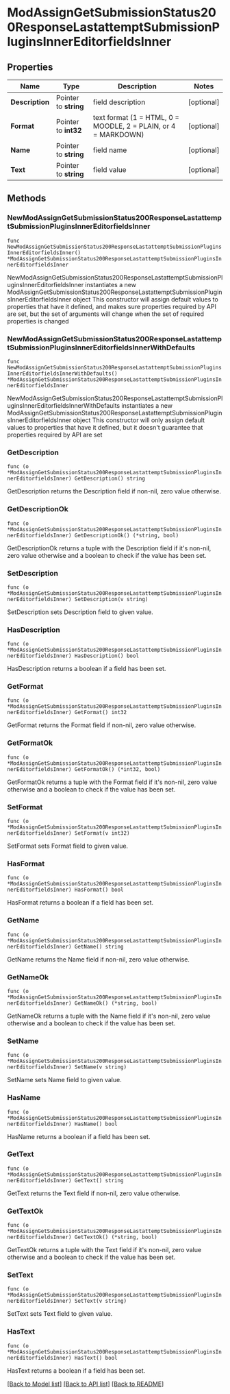 # ModAssignGetSubmissionStatus200ResponseLastattemptSubmissionPluginsInnerEditorfieldsInner

## Properties

Name | Type | Description | Notes
------------ | ------------- | ------------- | -------------
**Description** | Pointer to **string** | field description | [optional] 
**Format** | Pointer to **int32** | text format (1 &#x3D; HTML, 0 &#x3D; MOODLE, 2 &#x3D; PLAIN, or 4 &#x3D; MARKDOWN) | [optional] 
**Name** | Pointer to **string** | field name | [optional] 
**Text** | Pointer to **string** | field value | [optional] 

## Methods

### NewModAssignGetSubmissionStatus200ResponseLastattemptSubmissionPluginsInnerEditorfieldsInner

`func NewModAssignGetSubmissionStatus200ResponseLastattemptSubmissionPluginsInnerEditorfieldsInner() *ModAssignGetSubmissionStatus200ResponseLastattemptSubmissionPluginsInnerEditorfieldsInner`

NewModAssignGetSubmissionStatus200ResponseLastattemptSubmissionPluginsInnerEditorfieldsInner instantiates a new ModAssignGetSubmissionStatus200ResponseLastattemptSubmissionPluginsInnerEditorfieldsInner object
This constructor will assign default values to properties that have it defined,
and makes sure properties required by API are set, but the set of arguments
will change when the set of required properties is changed

### NewModAssignGetSubmissionStatus200ResponseLastattemptSubmissionPluginsInnerEditorfieldsInnerWithDefaults

`func NewModAssignGetSubmissionStatus200ResponseLastattemptSubmissionPluginsInnerEditorfieldsInnerWithDefaults() *ModAssignGetSubmissionStatus200ResponseLastattemptSubmissionPluginsInnerEditorfieldsInner`

NewModAssignGetSubmissionStatus200ResponseLastattemptSubmissionPluginsInnerEditorfieldsInnerWithDefaults instantiates a new ModAssignGetSubmissionStatus200ResponseLastattemptSubmissionPluginsInnerEditorfieldsInner object
This constructor will only assign default values to properties that have it defined,
but it doesn't guarantee that properties required by API are set

### GetDescription

`func (o *ModAssignGetSubmissionStatus200ResponseLastattemptSubmissionPluginsInnerEditorfieldsInner) GetDescription() string`

GetDescription returns the Description field if non-nil, zero value otherwise.

### GetDescriptionOk

`func (o *ModAssignGetSubmissionStatus200ResponseLastattemptSubmissionPluginsInnerEditorfieldsInner) GetDescriptionOk() (*string, bool)`

GetDescriptionOk returns a tuple with the Description field if it's non-nil, zero value otherwise
and a boolean to check if the value has been set.

### SetDescription

`func (o *ModAssignGetSubmissionStatus200ResponseLastattemptSubmissionPluginsInnerEditorfieldsInner) SetDescription(v string)`

SetDescription sets Description field to given value.

### HasDescription

`func (o *ModAssignGetSubmissionStatus200ResponseLastattemptSubmissionPluginsInnerEditorfieldsInner) HasDescription() bool`

HasDescription returns a boolean if a field has been set.

### GetFormat

`func (o *ModAssignGetSubmissionStatus200ResponseLastattemptSubmissionPluginsInnerEditorfieldsInner) GetFormat() int32`

GetFormat returns the Format field if non-nil, zero value otherwise.

### GetFormatOk

`func (o *ModAssignGetSubmissionStatus200ResponseLastattemptSubmissionPluginsInnerEditorfieldsInner) GetFormatOk() (*int32, bool)`

GetFormatOk returns a tuple with the Format field if it's non-nil, zero value otherwise
and a boolean to check if the value has been set.

### SetFormat

`func (o *ModAssignGetSubmissionStatus200ResponseLastattemptSubmissionPluginsInnerEditorfieldsInner) SetFormat(v int32)`

SetFormat sets Format field to given value.

### HasFormat

`func (o *ModAssignGetSubmissionStatus200ResponseLastattemptSubmissionPluginsInnerEditorfieldsInner) HasFormat() bool`

HasFormat returns a boolean if a field has been set.

### GetName

`func (o *ModAssignGetSubmissionStatus200ResponseLastattemptSubmissionPluginsInnerEditorfieldsInner) GetName() string`

GetName returns the Name field if non-nil, zero value otherwise.

### GetNameOk

`func (o *ModAssignGetSubmissionStatus200ResponseLastattemptSubmissionPluginsInnerEditorfieldsInner) GetNameOk() (*string, bool)`

GetNameOk returns a tuple with the Name field if it's non-nil, zero value otherwise
and a boolean to check if the value has been set.

### SetName

`func (o *ModAssignGetSubmissionStatus200ResponseLastattemptSubmissionPluginsInnerEditorfieldsInner) SetName(v string)`

SetName sets Name field to given value.

### HasName

`func (o *ModAssignGetSubmissionStatus200ResponseLastattemptSubmissionPluginsInnerEditorfieldsInner) HasName() bool`

HasName returns a boolean if a field has been set.

### GetText

`func (o *ModAssignGetSubmissionStatus200ResponseLastattemptSubmissionPluginsInnerEditorfieldsInner) GetText() string`

GetText returns the Text field if non-nil, zero value otherwise.

### GetTextOk

`func (o *ModAssignGetSubmissionStatus200ResponseLastattemptSubmissionPluginsInnerEditorfieldsInner) GetTextOk() (*string, bool)`

GetTextOk returns a tuple with the Text field if it's non-nil, zero value otherwise
and a boolean to check if the value has been set.

### SetText

`func (o *ModAssignGetSubmissionStatus200ResponseLastattemptSubmissionPluginsInnerEditorfieldsInner) SetText(v string)`

SetText sets Text field to given value.

### HasText

`func (o *ModAssignGetSubmissionStatus200ResponseLastattemptSubmissionPluginsInnerEditorfieldsInner) HasText() bool`

HasText returns a boolean if a field has been set.


[[Back to Model list]](../README.md#documentation-for-models) [[Back to API list]](../README.md#documentation-for-api-endpoints) [[Back to README]](../README.md)



